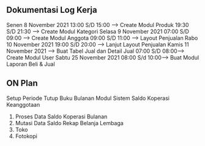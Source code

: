 ## Dokumentasi Log Kerja ##
Senen 8 November 2021
13:00 S/D 15:00 --> Create Modul Produk
19:30 S/D 21:30 --> Create Modul Kategori
Selasa 9 November 2021
07:00 S/D 09:00 --> Create Modul Anggota
09:00 S/D 11:00 --> Layout Penjualan
Rabo 10 November 2021
19:00 S/D 20:00 --> Lanjut Layout Penjualan
Kamis 11 November 2021
--> Buat Tabel Jual dan Detail Jual
07:00 S/D 08:00--> Create Modul User
Sabtu 25 November 2021
08:00 S/d 10:00--> Buat Modul Laporan Beli & Jual

## ON Plan ##
Setup Periode Tutup Buku Bulanan
Modul Sistem Saldo Koperasi Keanggotaan
1) Proses Data Saldo Koperasi Bulanan
2) Mutasi Data Saldo
Rekap Belanja Lembaga
1) Toko
2) Fotokopi



